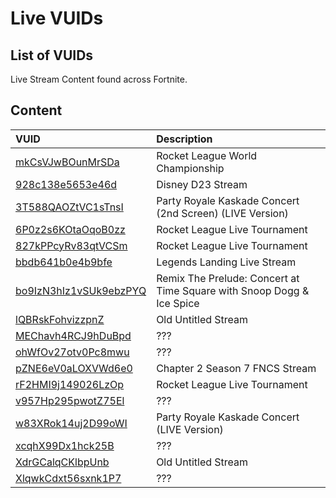 # Live VUIDs

## List of VUIDs

Live Stream Content found across Fortnite.

## Content

| VUID                                                 | Description                                              |
| :--------------------------------------------------- | :-------------------------                               |
| [mkCsVJwBOunMrSDa](blurls/mkCsVJwBOunMrSDa.json)     | Rocket League World Championship                         |
| [928c138e5653e46d](blurls/928c138e5653e46d.json)     | Disney D23 Stream                                        |
| [3T588QAOZtVC1sTnsI](blurls/3T588QAOZtVC1sTnsI.json) | Party Royale Kaskade Concert (2nd Screen) (LIVE Version) |
| [6P0z2s6KOtaOqoB0zz](blurls/6P0z2s6KOtaOqoB0zz.json) | Rocket League Live Tournament                            |
| [827kPPcyRv83qtVCSm](blurls/827kPPcyRv83qtVCSm.json) | Rocket League Live Tournament                            |
| [bbdb641b0e4b9bfe](blurls/bbdb641b0e4b9bfe.json)     | Legends Landing Live Stream                              |
| [bo9IzN3hIz1vSUk9ebzPYQ](blurls/bo9IzN3hIz1vSUk9ebzPYQ.json) | Remix The Prelude: Concert at Time Square with Snoop Dogg & Ice Spice |
| [lQBRskFohvizzpnZ](blurls/lQBRskFohvizzpnZ.json)     | Old Untitled Stream                                      |
| [MEChavh4RCJ9hDuBpd](blurls/MEChavh4RCJ9hDuBpd.json) | ???                                                      |
| [ohWfOv27otv0Pc8mwu](blurls/ohWfOv27otv0Pc8mwu.json) | ???                                                      |
| [pZNE6eV0aLOXVWd6e0](blurls/pZNE6eV0aLOXVWd6e0.json) | Chapter 2 Season 7 FNCS Stream                           |
| [rF2HMI9j149026LzOp](blurls/rF2HMI9j149026LzOp.json) | Rocket League Live Tournament                            |
| [v957Hp295pwotZ75El](blurls/v957Hp295pwotZ75El.json) | ???                                                      |
| [w83XRok14uj2D99oWI](blurls/w83XRok14uj2D99oWI.json) | Party Royale Kaskade Concert (LIVE Version)              |
| [xcqhX99Dx1hck25B](blurls/xcqhX99Dx1hck25B.json)     | ???                                                      |
| [XdrGCalqCKlbpUnb](blurls/XdrGCalqCKlbpUnb.json)     | Old Untitled Stream                                      |
| [XlqwkCdxt56sxnk1P7](blurls/XlqwkCdxt56sxnk1P7.json) | ???                                                      |